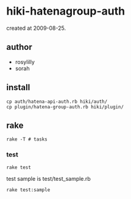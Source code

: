 
# hiki-hatenagroup-auth

created at 2009-08-25.

## author
- rosylilly
- sorah

## install

    cp auth/hatena-api-auth.rb hiki/auth/
    cp plugin/hatena-group-auth.rb hiki/plugin/

## rake

    rake -T # tasks

### test

    rake test

test sample is test/test_sample.rb

    rake test:sample
